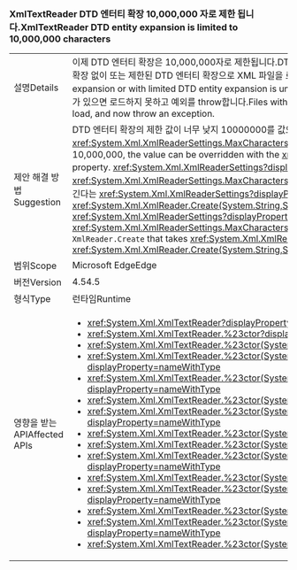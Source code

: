 ### <a name="xmltextreader-dtd-entity-expansion-is-limited-to-10000000-characters"></a><span data-ttu-id="af6c5-101">XmlTextReader DTD 엔터티 확장 10,000,000 자로 제한 됩니다.</span><span class="sxs-lookup"><span data-stu-id="af6c5-101">XmlTextReader DTD entity expansion is limited to 10,000,000 characters</span></span>

|   |   |
|---|---|
|<span data-ttu-id="af6c5-102">설명</span><span class="sxs-lookup"><span data-stu-id="af6c5-102">Details</span></span>|<span data-ttu-id="af6c5-103">이제 DTD 엔터티 확장은 10,000,000자로 제한됩니다.</span><span class="sxs-lookup"><span data-stu-id="af6c5-103">DTD entity expansion is now limited to 10,000,000 characters.</span></span> <span data-ttu-id="af6c5-104">DTD 엔터티 확장 없이 또는 제한된 DTD 엔터티 확장으로 XML 파일을 로드해도 영향을 받지 않습니다.</span><span class="sxs-lookup"><span data-stu-id="af6c5-104">Loading XML files without DTD entity expansion or with limited DTD entity expansion is unaffected.</span></span> <span data-ttu-id="af6c5-105">이제 파일에 10,000,000자를 초과하는 문자로 확장되는 DTD 엔터티가 있으면 로드하지 못하고 예외를 throw합니다.</span><span class="sxs-lookup"><span data-stu-id="af6c5-105">Files with DTD entities that expand to more than 10,000,000 characters fail to load, and now throw an exception.</span></span>|
|<span data-ttu-id="af6c5-106">제안 해결 방법</span><span class="sxs-lookup"><span data-stu-id="af6c5-106">Suggestion</span></span>|<span data-ttu-id="af6c5-107">DTD 엔터티 확장의 제한 값이 너무 낮지 10000000를 값으로 재정의 될 수는 <xref:System.Xml.XmlReaderSettings.MaxCharactersFromEntities> 속성입니다.</span><span class="sxs-lookup"><span data-stu-id="af6c5-107">If the limit of DTD entity expansion is too low 10,000,000, the value can be overridden with the <xref:System.Xml.XmlReaderSettings.MaxCharactersFromEntities> property.</span></span> <span data-ttu-id="af6c5-108"><xref:System.Xml.XmlReaderSettings?displayProperty=name> 올바른 <xref:System.Xml.XmlReaderSettings.MaxCharactersFromEntities?displayProperty=name> 값에 전달할 수 <code>XmlReader.Create</code> 생긴다는 <xref:System.Xml.XmlReaderSettings?displayProperty=name> (즉, <xref:System.Xml.XmlReader.Create(System.String,System.Xml.XmlReaderSettings)>)</span><span class="sxs-lookup"><span data-stu-id="af6c5-108">An <xref:System.Xml.XmlReaderSettings?displayProperty=name> with the proper <xref:System.Xml.XmlReaderSettings.MaxCharactersFromEntities?displayProperty=name> value can be passed to <code>XmlReader.Create</code> that takes <xref:System.Xml.XmlReaderSettings?displayProperty=name> (ie. <xref:System.Xml.XmlReader.Create(System.String,System.Xml.XmlReaderSettings)>)</span></span>|
|<span data-ttu-id="af6c5-109">범위</span><span class="sxs-lookup"><span data-stu-id="af6c5-109">Scope</span></span>|<span data-ttu-id="af6c5-110">Microsoft Edge</span><span class="sxs-lookup"><span data-stu-id="af6c5-110">Edge</span></span>|
|<span data-ttu-id="af6c5-111">버전</span><span class="sxs-lookup"><span data-stu-id="af6c5-111">Version</span></span>|<span data-ttu-id="af6c5-112">4.5</span><span class="sxs-lookup"><span data-stu-id="af6c5-112">4.5</span></span>|
|<span data-ttu-id="af6c5-113">형식</span><span class="sxs-lookup"><span data-stu-id="af6c5-113">Type</span></span>|<span data-ttu-id="af6c5-114">런타임</span><span class="sxs-lookup"><span data-stu-id="af6c5-114">Runtime</span></span>|
|<span data-ttu-id="af6c5-115">영향을 받는 API</span><span class="sxs-lookup"><span data-stu-id="af6c5-115">Affected APIs</span></span>|<ul><li><xref:System.Xml.XmlTextReader?displayProperty=nameWithType></li><li><xref:System.Xml.XmlTextReader.%23ctor?displayProperty=nameWithType></li><li><xref:System.Xml.XmlTextReader.%23ctor(System.IO.Stream)?displayProperty=nameWithType></li><li><xref:System.Xml.XmlTextReader.%23ctor(System.IO.Stream,System.Xml.XmlNameTable)?displayProperty=nameWithType></li><li><xref:System.Xml.XmlTextReader.%23ctor(System.IO.Stream,System.Xml.XmlNodeType,System.Xml.XmlParserContext)?displayProperty=nameWithType></li><li><xref:System.Xml.XmlTextReader.%23ctor(System.IO.TextReader)?displayProperty=nameWithType></li><li><xref:System.Xml.XmlTextReader.%23ctor(System.IO.TextReader,System.Xml.XmlNameTable)?displayProperty=nameWithType></li><li><xref:System.Xml.XmlTextReader.%23ctor(System.String)?displayProperty=nameWithType></li><li><xref:System.Xml.XmlTextReader.%23ctor(System.String,System.IO.Stream)?displayProperty=nameWithType></li><li><xref:System.Xml.XmlTextReader.%23ctor(System.String,System.IO.Stream,System.Xml.XmlNameTable)?displayProperty=nameWithType></li><li><xref:System.Xml.XmlTextReader.%23ctor(System.String,System.IO.TextReader)?displayProperty=nameWithType></li><li><xref:System.Xml.XmlTextReader.%23ctor(System.String,System.IO.TextReader,System.Xml.XmlNameTable)?displayProperty=nameWithType></li><li><xref:System.Xml.XmlTextReader.%23ctor(System.String,System.Xml.XmlNameTable)?displayProperty=nameWithType></li><li><xref:System.Xml.XmlTextReader.%23ctor(System.String,System.Xml.XmlNodeType,System.Xml.XmlParserContext)?displayProperty=nameWithType></li><li><xref:System.Xml.XmlTextReader.%23ctor(System.Xml.XmlNameTable)?displayProperty=nameWithType></li></ul>|

